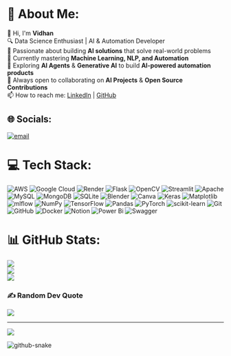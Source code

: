 # 💫 About Me:
👋 Hi, I'm **Vidhan**  <br>🔍 Data Science Enthusiast | AI & Automation Developer  <br>🎯 Passionate about building **AI solutions** that solve real-world problems  <br>💪 Currently mastering **Machine Learning, NLP, and Automation**  <br>🧠 Exploring **AI Agents** & **Generative AI** to build **AI-powered automation products**  <br>🚀 Always open to collaborating on **AI Projects** & **Open Source Contributions**  <br>📫 How to reach me: [LinkedIn](https://www.linkedin.com/in/vidhan-agrawal-7133242a2/) | [GitHub](https://github.com/VidhanAgrawa-l)  <br>


## 🌐 Socials:
[![email](https://img.shields.io/badge/Email-D14836?logo=gmail&logoColor=white)](mailto:vidhanagrawal786@gmail.com) 

# 💻 Tech Stack:
![AWS](https://img.shields.io/badge/AWS-%23FF9900.svg?style=flat&logo=amazon-aws&logoColor=white) ![Google Cloud](https://img.shields.io/badge/GoogleCloud-%234285F4.svg?style=flat&logo=google-cloud&logoColor=white) ![Render](https://img.shields.io/badge/Render-%46E3B7.svg?style=flat&logo=render&logoColor=white) ![Flask](https://img.shields.io/badge/flask-%23000.svg?style=flat&logo=flask&logoColor=white) ![OpenCV](https://img.shields.io/badge/opencv-%23white.svg?style=flat&logo=opencv&logoColor=white) ![Streamlit](https://img.shields.io/badge/Streamlit-%23FE4B4B.svg?style=flat&logo=streamlit&logoColor=white) ![Apache](https://img.shields.io/badge/apache-%23D42029.svg?style=flat&logo=apache&logoColor=white) ![MySQL](https://img.shields.io/badge/mysql-4479A1.svg?style=flat&logo=mysql&logoColor=white) ![MongoDB](https://img.shields.io/badge/MongoDB-%234ea94b.svg?style=flat&logo=mongodb&logoColor=white) ![SQLite](https://img.shields.io/badge/sqlite-%2307405e.svg?style=flat&logo=sqlite&logoColor=white) ![Blender](https://img.shields.io/badge/blender-%23F5792A.svg?style=flat&logo=blender&logoColor=white) ![Canva](https://img.shields.io/badge/Canva-%2300C4CC.svg?style=flat&logo=Canva&logoColor=white) ![Keras](https://img.shields.io/badge/Keras-%23D00000.svg?style=flat&logo=Keras&logoColor=white) ![Matplotlib](https://img.shields.io/badge/Matplotlib-%23ffffff.svg?style=flat&logo=Matplotlib&logoColor=black) ![mlflow](https://img.shields.io/badge/mlflow-%23d9ead3.svg?style=flat&logo=numpy&logoColor=blue) ![NumPy](https://img.shields.io/badge/numpy-%23013243.svg?style=flat&logo=numpy&logoColor=white) ![TensorFlow](https://img.shields.io/badge/TensorFlow-%23FF6F00.svg?style=flat&logo=TensorFlow&logoColor=white) ![Pandas](https://img.shields.io/badge/pandas-%23150458.svg?style=flat&logo=pandas&logoColor=white) ![PyTorch](https://img.shields.io/badge/PyTorch-%23EE4C2C.svg?style=flat&logo=PyTorch&logoColor=white) ![scikit-learn](https://img.shields.io/badge/scikit--learn-%23F7931E.svg?style=flat&logo=scikit-learn&logoColor=white) ![Git](https://img.shields.io/badge/git-%23F05033.svg?style=flat&logo=git&logoColor=white) ![GitHub](https://img.shields.io/badge/github-%23121011.svg?style=flat&logo=github&logoColor=white) ![Docker](https://img.shields.io/badge/docker-%230db7ed.svg?style=flat&logo=docker&logoColor=white) ![Notion](https://img.shields.io/badge/Notion-%23000000.svg?style=flat&logo=notion&logoColor=white) ![Power Bi](https://img.shields.io/badge/power_bi-F2C811?style=flat&logo=powerbi&logoColor=black) ![Swagger](https://img.shields.io/badge/-Swagger-%23Clojure?style=flat&logo=swagger&logoColor=white)
# 📊 GitHub Stats:
![](https://github-readme-stats.vercel.app/api?username=VidhanAgrawa-l&theme=dark&hide_border=false&include_all_commits=true&count_private=false)<br/>
![](https://nirzak-streak-stats.vercel.app/?user=VidhanAgrawa-l&theme=dark&hide_border=false)<br/>
![](https://github-readme-stats.vercel.app/api/top-langs/?username=VidhanAgrawa-l&theme=dark&hide_border=false&include_all_commits=true&count_private=false&layout=compact)

### ✍️ Random Dev Quote
![](https://quotes-github-readme.vercel.app/api?type=horizontal&theme=radical)

---
[![](https://visitcount.itsvg.in/api?id=VidhanAgrawa-l&icon=0&color=0)](https://visitcount.itsvg.in)

<!-- Proudly created with GPRM ( https://gprm.itsvg.in ) -->

<!--
**VidhanAgrawa-l/VidhanAgrawa-l** is a ✨ _special_ ✨ repository because its `README.md` (this file) appears on your GitHub profile.

Here are some ideas to get you started:

- 🔭 I’m currently working on ...
- 🌱 I’m currently learning ...
- 👯 I’m looking to collaborate on ...
- 🤔 I’m looking for help with ...
- 💬 Ask me about ...
- 📫 How to reach me: ...
- 😄 Pronouns: ...
- ⚡ Fun fact: ...
-->
<picture>
  <source media="(prefers-color-scheme: dark)" srcset="https://raw.githubusercontent.com/VidhanAgrawa-l/VidhanAgrawa-l/output/github-snake-dark.svg" />
  <source media="(prefers-color-scheme: light)" srcset="https://raw.githubusercontent.com/VidhanAgrawa-l/VidhanAgrawa-l/output/github-snake.svg" />
  <img alt="github-snake" src="https://raw.githubusercontent.com/VidhanAgrawa-l/VidhanAgrawa-l/output/github-snake.svg" />
</picture>

